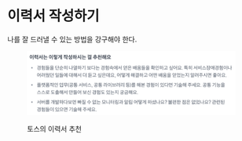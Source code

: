 # 이력서 작성하기

나를 잘 드러낼 수 있는 방법을 강구해야 한다.







<figure><img src="../.gitbook/assets/image (3) (1) (1) (1) (1).png" alt=""><figcaption><p>토스의 이력서 추천</p></figcaption></figure>
